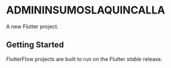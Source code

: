 # ADMININSUMOSLAQUINCALLA

A new Flutter project.

## Getting Started

FlutterFlow projects are built to run on the Flutter _stable_ release.

